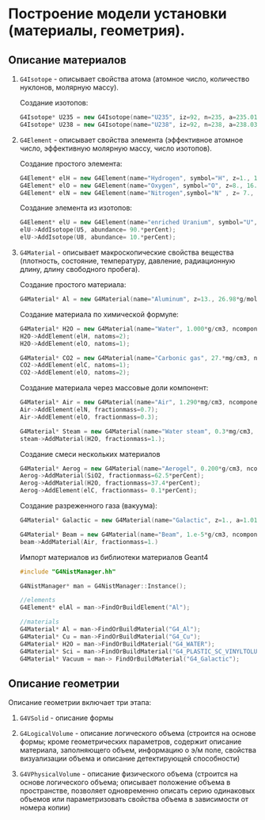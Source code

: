 # Построение модели установки (материалы, геометрия).

## Описание материалов

1. ```G4Isotope``` - описывает свойства атома (атомное число, количество нуклонов, молярную массу).

    Создание изотопов:
    ```cpp
    G4Isotope* U235 = new G4Isotope(name="U235", iz=92, n=235, a=235.01*g/mole);
    G4Isotope* U238 = new G4Isotope(name="U238", iz=92, n=238, a=238.03*g/mole);
    ```

2. ```G4Element``` - описывает свойства элемента (эффективное атомное число, эффективную молярную массу, число изотопов).

    Создание простого элемента:
    ```cpp
    G4Element* elH = new G4Element(name="Hydrogen", symbol="H", z=1., 1.01*g/mole);
    G4Element* elO = new G4Element(name="Oxygen", symbol="O", z=8., 16.00*g/mole);
    G4Element* elN = new G4Element(name="Nitrogen",symbol="N" , z= 7., 14.01*g/mole);
    ```

    Создание элемента из изотопов:
    ```cpp
    G4Element* elU = new G4Element(name="enriched Uranium", symbol="U", ncomponents=2);
    elU->AddIsotope(U5, abundance= 90.*perCent);
    elU->AddIsotope(U8, abundance= 10.*perCent);
    ```

3. ```G4Material``` - описывает макроскопические свойства вещества (плотность, состояние, температуру, давление, радиационную длину, длину свободного пробега).

    Cоздание простого материала:
    ```cpp
    G4Material* Al = new G4Material(name="Aluminum", z=13., 26.98*g/mole,  2.700*g/cm3);
    ```

    Создание материала по химической формуле:
    ```cpp
    G4Material* H2O = new G4Material(name="Water", 1.000*g/cm3, ncomponents=2);
    H2O->AddElement(elH, natoms=2);
    H2O->AddElement(elO, natoms=1);

    G4Material* CO2 = new G4Material(name="Carbonic gas", 27.*mg/cm3, ncomponents=2, kStateGas, 325.*kelvin, 50.*atmosphere);
    CO2->AddElement(elC, natoms=1);
    CO2->AddElement(elO, natoms=2);
    ```

    Создание материала через массовые доли компонент:
    ```cpp
    G4Material* Air = new G4Material(name="Air", 1.290*mg/cm3, ncomponents=2);
    Air->AddElement(elN, fractionmass=0.7);
    Air->AddElement(elO, fractionmass=0.3);

    G4Material* Steam = new G4Material(name="Water steam", 0.3*mg/cm3, ncomponents=1, kStateGas, 500.*kelvin, 2.*atmosphere);
    steam->AddMaterial(H2O, fractionmass=1.);
    ```

    Создание смеси нескольких материалов
    ```cpp
    G4Material* Aerog = new G4Material(name="Aerogel", 0.200*g/cm3, ncomponents=3);
    Aerog->AddMaterial(SiO2, fractionmass=62.5*perCent);
    Aerog->AddMaterial(H2O, fractionmass=37.4*perCent);
    Aerog->AddElement(elC, fractionmass= 0.1*perCent);
    ```

    Создание разреженного газа (вакуума):
    ```cpp
    G4Material* Galactic = new G4Material(name="Galactic", z=1., a=1.01*g/mole, universe_mean_density, kStateGas, 0.1*kelvin, 1.e-19*pascal);

    G4Material* Beam = new G4Material(name="Beam", 1.e-5*g/cm3, ncomponents=1, kStateGas, STP_Temperature, 2.e-2*bar);
    beam->AddMaterial(Air, fractionmass=1.)
    ```

    Импорт материалов из библиотеки материалов Geant4
    ```cpp
    #include "G4NistManager.hh"

    G4NistManager* man = G4NistManager::Instance();

    //elements
    G4Element* elAl = man->FindOrBuildElement("Al");

    //materials
    G4Material* Al = man->FindOrBuildMaterial("G4_Al");
    G4Material* Cu = man->FindOrBuildMaterial("G4_Cu");
    G4Material* H2O = man->FindOrBuildMaterial("G4_WATER");
    G4Material* Sci = man->FindOrBuildMaterial("G4_PLASTIC_SC_VINYLTOLUENE");
    G4Material* Vacuum = man-> FindOrBuildMaterial("G4_Galactic");
    ```

## Описание геометрии

Описание геометрии включает три этапа:

1. ```G4VSolid``` - описание формы

2. ```G4LogicalVolume``` - описание логического объема (строится на основе формы; кроме геометрических параметров, содержит описание материала, заполняющего объем, информацию о э/м поле, свойства визуализации
объема и описание детектирующей способности)

3. ```G4VPhysicalVolume``` - описание физического объема (строится на основе логического объема; описывает положение объема в пространстве, позволяет одновременно описать серию одинаковых объемов или параметризовать свойства объема в зависимости от номера копии)